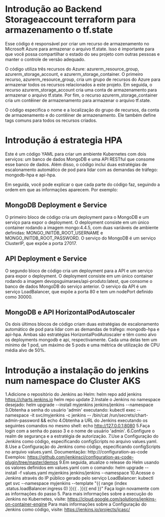 # Introdução ao Backend Storageaccount terraform para armazenamento o tf.state

Esse código é responsável por criar um recurso de armazenamento no Microsoft Azure para armazenar o arquivo tf.state. Isso é importante para que você possa compartilhar o estado do seu projeto com outras pessoas e manter o controle de versão adequado.

O código utiliza três recursos do Azure: azurerm_resource_group, azurerm_storage_account, e azurerm_storage_container. O primeiro recurso, azurerm_resource_group, cria um grupo de recursos do Azure para armazenar todos os recursos relacionados a este projeto. Em seguida, o recurso azurerm_storage_account cria uma conta de armazenamento para armazenar o arquivo tf.state. Por fim, o recurso azurerm_storage_container cria um contêiner de armazenamento para armazenar o arquivo tf.state.

O código especifica o nome e a localização do grupo de recursos, da conta de armazenamento e do contêiner de armazenamento. Ele também define tags comuns para todos os recursos criados.

# Introdução á estrategia HPA

Este é um código YAML para criar um ambiente Kubernetes com dois serviços: um banco de dados MongoDB e uma API RESTful que consome esse banco de dados. Além disso, o código inclui duas estratégias de escalonamento automático de pod para lidar com as demandas de tráfego: mongodb-hpa e api-hpa.

Em seguida, você pode explicar o que cada parte do código faz, seguindo a ordem em que as informações aparecem. Por exemplo:

## MongoDB Deployment e Service

O primeiro bloco de código cria um deployment para o MongoDB e um serviço para expor o deployment. O deployment consiste em um único container rodando a imagem mongo:4.4.5, com duas variáveis de ambiente definidas: MONGO_INITDB_ROOT_USERNAME e MONGO_INITDB_ROOT_PASSWORD. O serviço do MongoDB é um serviço ClusterIP, que expõe a porta 27017.

## API Deployment e Service

O segundo bloco de código cria um deployment para a API e um serviço para expor o deployment. O deployment consiste em um único container rodando a imagem devopsguimaraes/api-produto:latest, que consome o banco de dados MongoDB do serviço anterior. O serviço da API é um serviço LoadBalancer, que expõe a porta 80 e tem um nodePort definido como 30000.

## MongoDB e API HorizontalPodAutoscaler

Os dois últimos blocos de código criam duas estratégias de escalonamento automático de pod para lidar com as demandas de tráfego: mongodb-hpa e api-hpa. Ambas são estratégias HorizontalPodAutoscaler e têm como alvo os deployments mongodb e api, respectivamente. Cada uma delas tem um mínimo de 1 pod, um máximo de 5 pods e uma métrica de utilização de CPU média alvo de 50%.

# Introdução a instalação do jenkins num namespace do Cluster AKS

1.Adicione o repositório do Jenkins ao Helm:
helm repo add jenkins https://charts.jenkins.io
helm repo update
2.Instale o Jenkins no namespace desejado:
helm upgrade --install myjenkins jenkins/jenkins --namespace <namespace>
3.Obtenha a senha do usuário 'admin' executando:
kubectl exec --namespace <namespace> -it svc/myjenkins -c jenkins -- /bin/cat /run/secrets/chart-admin-password && echo
4.Obtenha a URL do Jenkins executando os seguintes comandos no mesmo shell:
echo http://127.0.0.1:8080
5.Faça login com a senha do passo 3 e o nome de usuário 'admin'.
6.Configure o realm de segurança e a estratégia de autorização.
7.Use a Configuração do Jenkins como código, especificando configScripts no arquivo values.yaml.
8.Use a Configuração do Jenkins como código, especificando configScripts no arquivo values.yaml.
Documentação: http:///configuration-as-code
Exemplos: https://github.com/jenkinsci/configuration-as-code-plugin/tree/master/demos
9.Em seguida, atualize o release do Helm usando os valores definidos em values.yaml com o comando:
helm upgrade --install -f values.yaml myjenkins jenkins/jenkins --namespace <namespace>
10.Acesse o Jenkins através do IP público gerado pelo serviço LoadBalancer:
kubectl get svc --namespace <namespace> myjenkins --template "{{ range (index .status.loadBalancer.ingress 0) }}{{ . }}{{ end }}"
Faça login novamente com as informações do passo 5.
Para mais informações sobre a execução do Jenkins no Kubernetes, visite:
https://cloud.google.com/solutions/jenkins-on-container-engine
Para mais informações sobre a Configuração do Jenkins como código, visite:
https://jenkins.io/projects/jcasc/
